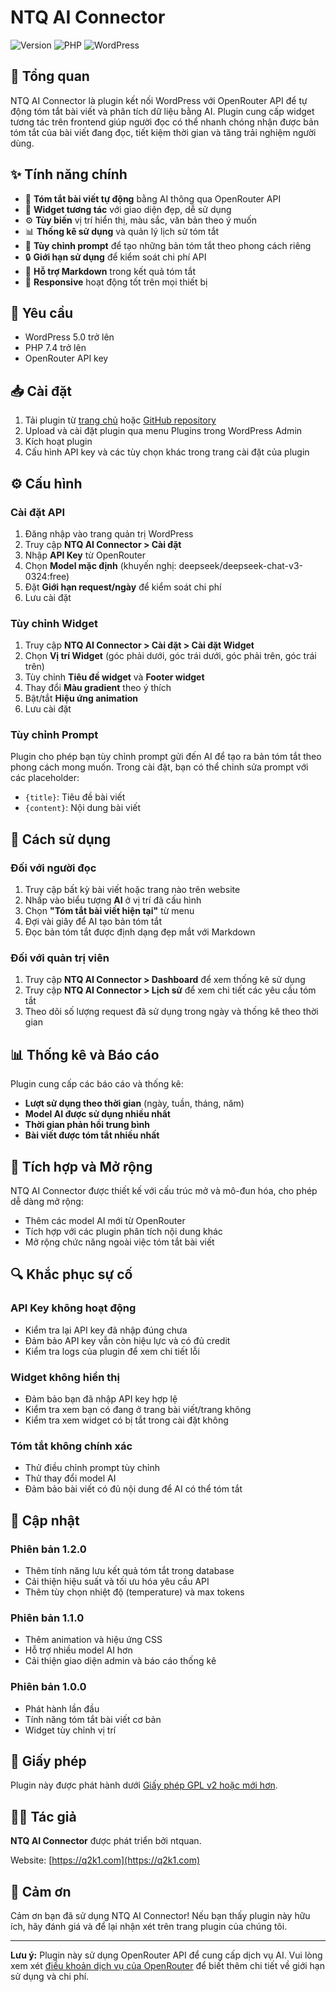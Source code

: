 # NTQ AI Connector

![Version](https://img.shields.io/badge/version-1.2.0-blue.svg)
![PHP](https://img.shields.io/badge/PHP-7.4%2B-brightgreen.svg)
![WordPress](https://img.shields.io/badge/WordPress-5.0%2B-orange.svg)

## 📑 Tổng quan

NTQ AI Connector là plugin kết nối WordPress với OpenRouter API để tự động tóm tắt bài viết và phân tích dữ liệu bằng AI. Plugin cung cấp widget tương tác trên frontend giúp người đọc có thể nhanh chóng nhận được bản tóm tắt của bài viết đang đọc, tiết kiệm thời gian và tăng trải nghiệm người dùng.

## ✨ Tính năng chính

- 🤖 **Tóm tắt bài viết tự động** bằng AI thông qua OpenRouter API
- 🎨 **Widget tương tác** với giao diện đẹp, dễ sử dụng
- ⚙️ **Tùy biến** vị trí hiển thị, màu sắc, văn bản theo ý muốn
- 📊 **Thống kê sử dụng** và quản lý lịch sử tóm tắt
- 📝 **Tùy chỉnh prompt** để tạo những bản tóm tắt theo phong cách riêng
- 🔒 **Giới hạn sử dụng** để kiểm soát chi phí API
- 🌈 **Hỗ trợ Markdown** trong kết quả tóm tắt
- 📱 **Responsive** hoạt động tốt trên mọi thiết bị

## 🔧 Yêu cầu

- WordPress 5.0 trở lên
- PHP 7.4 trở lên
- OpenRouter API key

## 📥 Cài đặt

1. Tải plugin từ [trang chủ](https://q2k1.com) hoặc [GitHub repository](https://github.com/yourusername/ntq-ai-connector)
2. Upload và cài đặt plugin qua menu Plugins trong WordPress Admin
3. Kích hoạt plugin
4. Cấu hình API key và các tùy chọn khác trong trang cài đặt của plugin

## ⚙️ Cấu hình

### Cài đặt API

1. Đăng nhập vào trang quản trị WordPress
2. Truy cập **NTQ AI Connector > Cài đặt**
3. Nhập **API Key** từ OpenRouter
4. Chọn **Model mặc định** (khuyến nghị: deepseek/deepseek-chat-v3-0324:free)
5. Đặt **Giới hạn request/ngày** để kiểm soát chi phí
6. Lưu cài đặt

### Tùy chỉnh Widget

1. Truy cập **NTQ AI Connector > Cài đặt > Cài đặt Widget**
2. Chọn **Vị trí Widget** (góc phải dưới, góc trái dưới, góc phải trên, góc trái trên)
3. Tùy chỉnh **Tiêu đề widget** và **Footer widget**
4. Thay đổi **Màu gradient** theo ý thích
5. Bật/tắt **Hiệu ứng animation**
6. Lưu cài đặt

### Tùy chỉnh Prompt

Plugin cho phép bạn tùy chỉnh prompt gửi đến AI để tạo ra bản tóm tắt theo phong cách mong muốn. Trong cài đặt, bạn có thể chỉnh sửa prompt với các placeholder:

- `{title}`: Tiêu đề bài viết
- `{content}`: Nội dung bài viết

## 🧩 Cách sử dụng

### Đối với người đọc

1. Truy cập bất kỳ bài viết hoặc trang nào trên website
2. Nhấp vào biểu tượng **AI** ở vị trí đã cấu hình
3. Chọn **"Tóm tắt bài viết hiện tại"** từ menu
4. Đợi vài giây để AI tạo bản tóm tắt
5. Đọc bản tóm tắt được định dạng đẹp mắt với Markdown

### Đối với quản trị viên

1. Truy cập **NTQ AI Connector > Dashboard** để xem thống kê sử dụng
2. Truy cập **NTQ AI Connector > Lịch sử** để xem chi tiết các yêu cầu tóm tắt
3. Theo dõi số lượng request đã sử dụng trong ngày và thống kê theo thời gian

## 📊 Thống kê và Báo cáo

Plugin cung cấp các báo cáo và thống kê:

- **Lượt sử dụng theo thời gian** (ngày, tuần, tháng, năm)
- **Model AI được sử dụng nhiều nhất**
- **Thời gian phản hồi trung bình**
- **Bài viết được tóm tắt nhiều nhất**

## 🔌 Tích hợp và Mở rộng

NTQ AI Connector được thiết kế với cấu trúc mở và mô-đun hóa, cho phép dễ dàng mở rộng:

- Thêm các model AI mới từ OpenRouter
- Tích hợp với các plugin phân tích nội dung khác
- Mở rộng chức năng ngoài việc tóm tắt bài viết

## 🔍 Khắc phục sự cố

### API Key không hoạt động

- Kiểm tra lại API key đã nhập đúng chưa
- Đảm bảo API key vẫn còn hiệu lực và có đủ credit
- Kiểm tra logs của plugin để xem chi tiết lỗi

### Widget không hiển thị

- Đảm bảo bạn đã nhập API key hợp lệ
- Kiểm tra xem bạn có đang ở trang bài viết/trang không
- Kiểm tra xem widget có bị tắt trong cài đặt không

### Tóm tắt không chính xác

- Thử điều chỉnh prompt tùy chỉnh
- Thử thay đổi model AI
- Đảm bảo bài viết có đủ nội dung để AI có thể tóm tắt

## 🔄 Cập nhật

### Phiên bản 1.2.0
- Thêm tính năng lưu kết quả tóm tắt trong database
- Cải thiện hiệu suất và tối ưu hóa yêu cầu API
- Thêm tùy chọn nhiệt độ (temperature) và max tokens

### Phiên bản 1.1.0
- Thêm animation và hiệu ứng CSS
- Hỗ trợ nhiều model AI hơn
- Cải thiện giao diện admin và báo cáo thống kê

### Phiên bản 1.0.0
- Phát hành lần đầu
- Tính năng tóm tắt bài viết cơ bản
- Widget tùy chỉnh vị trí

## 📄 Giấy phép

Plugin này được phát hành dưới [Giấy phép GPL v2 hoặc mới hơn](https://www.gnu.org/licenses/gpl-2.0.html).

## 👨‍💻 Tác giả

**NTQ AI Connector** được phát triển bởi ntquan.

Website: [https://q2k1.com](https://q2k1.com)

## 🙏 Cảm ơn

Cảm ơn bạn đã sử dụng NTQ AI Connector! Nếu bạn thấy plugin này hữu ích, hãy đánh giá và để lại nhận xét trên trang plugin của chúng tôi.

---

**Lưu ý:** Plugin này sử dụng OpenRouter API để cung cấp dịch vụ AI. Vui lòng xem xét [điều khoản dịch vụ của OpenRouter](https://openrouter.ai/terms) để biết thêm chi tiết về giới hạn sử dụng và chi phí.
